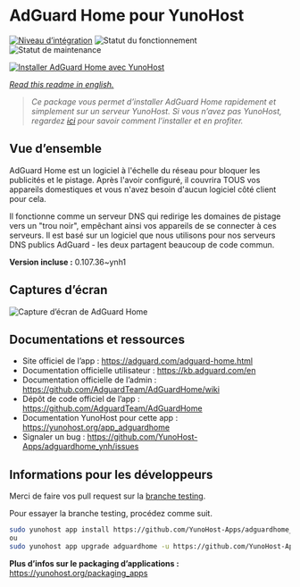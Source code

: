 <!--
N.B.: This README was automatically generated by https://github.com/YunoHost/apps/tree/master/tools/README-generator
It shall NOT be edited by hand.
-->

# AdGuard Home pour YunoHost

[![Niveau d’intégration](https://dash.yunohost.org/integration/adguardhome.svg)](https://dash.yunohost.org/appci/app/adguardhome) ![Statut du fonctionnement](https://ci-apps.yunohost.org/ci/badges/adguardhome.status.svg) ![Statut de maintenance](https://ci-apps.yunohost.org/ci/badges/adguardhome.maintain.svg)

[![Installer AdGuard Home avec YunoHost](https://install-app.yunohost.org/install-with-yunohost.svg)](https://install-app.yunohost.org/?app=adguardhome)

*[Read this readme in english.](./README.md)*

> *Ce package vous permet d’installer AdGuard Home rapidement et simplement sur un serveur YunoHost.
Si vous n’avez pas YunoHost, regardez [ici](https://yunohost.org/#/install) pour savoir comment l’installer et en profiter.*

## Vue d’ensemble

AdGuard Home est un logiciel à l'échelle du réseau pour bloquer les publicités et le pistage. Après l'avoir configuré, il couvrira TOUS vos appareils domestiques et vous n'avez besoin d'aucun logiciel côté client pour cela.

Il fonctionne comme un serveur DNS qui redirige les domaines de pistage vers un "trou noir", empêchant ainsi vos appareils de se connecter à ces serveurs. Il est basé sur un logiciel que nous utilisons pour nos serveurs DNS publics AdGuard - les deux partagent beaucoup de code commun. 


**Version incluse :** 0.107.36~ynh1

## Captures d’écran

![Capture d’écran de AdGuard Home](./doc/screenshots/68747470733a2f2f63646e2e616467756172642e636f6d2f7075626c69632f416467756172642f436f6d6d6f6e2f616467756172645f686f6d652e676966.gif)

## Documentations et ressources

* Site officiel de l’app : <https://adguard.com/adguard-home.html>
* Documentation officielle utilisateur : <https://kb.adguard.com/en>
* Documentation officielle de l’admin : <https://github.com/AdguardTeam/AdGuardHome/wiki>
* Dépôt de code officiel de l’app : <https://github.com/AdguardTeam/AdGuardHome>
* Documentation YunoHost pour cette app : <https://yunohost.org/app_adguardhome>
* Signaler un bug : <https://github.com/YunoHost-Apps/adguardhome_ynh/issues>

## Informations pour les développeurs

Merci de faire vos pull request sur la [branche testing](https://github.com/YunoHost-Apps/adguardhome_ynh/tree/testing).

Pour essayer la branche testing, procédez comme suit.

``` bash
sudo yunohost app install https://github.com/YunoHost-Apps/adguardhome_ynh/tree/testing --debug
ou
sudo yunohost app upgrade adguardhome -u https://github.com/YunoHost-Apps/adguardhome_ynh/tree/testing --debug
```

**Plus d’infos sur le packaging d’applications :** <https://yunohost.org/packaging_apps>